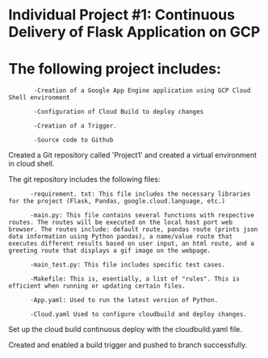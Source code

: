 # Individual Project #1: Continuous Delivery of Flask Application on GCP

  # The following project includes:

           -Creation of a Google App Engine application using GCP Cloud Shell environment

           -Configuration of Cloud Build to deploy changes

           -Creation of a Trigger.

           -Source code to Github

Created a Git repository called 'Project1' and created a virtual environment in cloud shell.
  
The git repository includes the following files:

          -requirement. txt: This file includes the necessary libraries for the project (Flask, Pandas, google.cloud.language, etc.)

          -main.py: This file contains several functions with respective routes. The routes will be executed on the local host port web browser. The routes include: default route, pandas route (prints json data information using Python pandas), a name/value route that executes different results based on user input, an html route, and a greeting route that displays a gif image on the webpage.

          -main_test.py: This file includes specific test cases.

          -Makefile: This is, esentially, a list of "rules". This is efficient when running or updating certain files.

          -App.yaml: Used to run the latest version of Python.

          -Cloud.yaml Used to configure cloudbuild and deploy changes.

Set up the cloud build continuous deploy with the cloudbuild.yaml file.

Created and enabled a build trigger and pushed to branch successfully.
